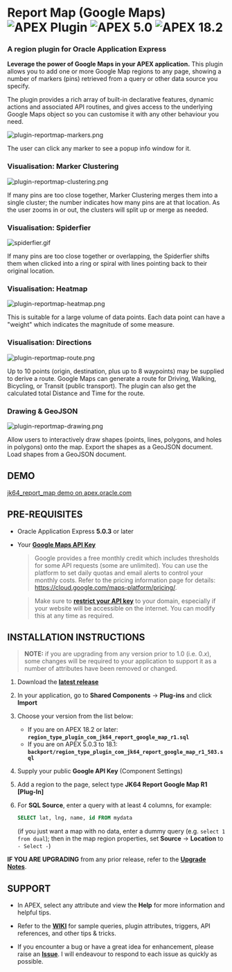 # Report Map (Google Maps) ![APEX Plugin](https://cdn.rawgit.com/Dani3lSun/apex-github-badges/b7e95341/badges/apex-plugin-badge.svg) ![APEX 5.0](https://cdn.rawgit.com/Dani3lSun/apex-github-badges/88f0a6ed/badges/apex-5_0-badge.svg) ![APEX 18.2](https://cdn.rawgit.com/Dani3lSun/apex-github-badges/2fee47b7/badges/apex-18_2-badge.svg)

### A region plugin for Oracle Application Express

**Leverage the power of Google Maps in your APEX application.** This plugin allows you to add one or more Google Map regions to any page, showing a number of markers (pins) retrieved from a query or other data source you specify.

The plugin provides a rich array of built-in declarative features, dynamic actions and associated API routines, and gives access to the underlying Google Maps object so you can customise it with any other behaviour you need.

![plugin-reportmap-markers.png](https://raw.githubusercontent.com/jeffreykemp/jk64-plugin-reportmap/master/images/plugin-reportmap-markers.png)

The user can click any marker to see a popup info window for it.

### Visualisation: Marker Clustering

![plugin-reportmap-clustering.png](https://raw.githubusercontent.com/jeffreykemp/jk64-plugin-reportmap/master/images/plugin-reportmap-clustering.png)

If many pins are too close together, Marker Clustering merges them into a single cluster; the number indicates how many pins are at that location. As the user zooms in or out, the clusters will split up or merge as needed.

### Visualisation: Spiderfier

![spiderfier.gif](https://raw.githubusercontent.com/jeffreykemp/jk64-plugin-reportmap/master/images/spiderfier.gif)

If many pins are too close together or overlapping, the Spiderfier shifts them when clicked into a ring or spiral with lines pointing back to their original location.

### Visualisation: Heatmap

![plugin-reportmap-heatmap.png](https://raw.githubusercontent.com/jeffreykemp/jk64-plugin-reportmap/master/images/plugin-reportmap-heatmap.png)

This is suitable for a large volume of data points. Each data point can have a "weight" which indicates the magnitude of some measure.

### Visualisation: Directions

![plugin-reportmap-route.png](https://raw.githubusercontent.com/jeffreykemp/jk64-plugin-reportmap/master/images/plugin-reportmap-route.png)

Up to 10 points (origin, destination, plus up to 8 waypoints) may be supplied to derive a route. Google Maps can generate a route for Driving, Walking, Bicycling, or Transit (public transport). The plugin can also get the calculated total Distance and Time for the route.

### Drawing & GeoJSON

![plugin-reportmap-drawing.png](https://raw.githubusercontent.com/jeffreykemp/jk64-plugin-reportmap/master/images/plugin-reportmap-drawing.png)

Allow users to interactively draw shapes (points, lines, polygons, and holes in polygons) onto the map. Export the shapes as a GeoJSON document. Load shapes from a GeoJSON document.

## DEMO

[jk64_report_map demo on apex.oracle.com](https://apex.oracle.com/pls/apex/jk64/r/jk64_report_map/home)

## PRE-REQUISITES

* Oracle Application Express **5.0.3** or later
* Your **[Google Maps API Key](https://developers.google.com/maps/documentation/javascript/get-api-key)**

  > Google provides a free monthly credit which includes thresholds for some API requests (some are unlimited). You can use the platform to set daily quotas and email alerts to control your monthly costs. Refer to the pricing information page for details: https://cloud.google.com/maps-platform/pricing/.
  
  > Make sure to **[restrict your API key](https://developers.google.com/maps/documentation/javascript/get-api-key#restrict_key)** to your domain, especially if your website will be accessible on the internet. You can modify this at any time as required.

## INSTALLATION INSTRUCTIONS

> **NOTE:** if you are upgrading from any version prior to 1.0 (i.e. 0.*x*), some changes will be required to your application to support it as a number of attributes have been removed or changed.

1. Download the **[latest release](https://github.com/jeffreykemp/jk64-plugin-reportmap/releases/latest)**

2. In your application, go to **Shared Components** -> **Plug-ins** and click **Import**

2. Choose your version from the list below:
   * If you are on APEX 18.2 or later: **`region_type_plugin_com_jk64_report_google_map_r1.sql`**
   * If you are on APEX 5.0.3 to 18.1: **`backport/region_type_plugin_com_jk64_report_google_map_r1_503.sql`**

3. Supply your public **Google API Key** (Component Settings)

4. Add a region to the page, select type **JK64 Report Google Map R1 [Plug-In]**

5. For **SQL Source**, enter a query with at least 4 columns, for example:

   ```sql
   SELECT lat, lng, name, id FROM mydata
   ```
   
   (if you just want a map with no data, enter a dummy query (e.g. `select 1 from dual`); then in the map region properties, set **Source** -> **Location** to `- Select -`)

**IF YOU ARE UPGRADING** from any prior release, refer to the **[Upgrade Notes](https://github.com/jeffreykemp/jk64-plugin-reportmap/wiki/Upgrading)**.

## SUPPORT

* In APEX, select any attribute and view the **Help** for more information and helpful tips.

* Refer to the **[WIKI](https://github.com/jeffreykemp/jk64-plugin-reportmap/wiki)** for sample queries, plugin attributes, triggers, API references, and other tips & tricks.

* If you encounter a bug or have a great idea for enhancement, please raise an **[Issue](https://github.com/jeffreykemp/jk64-plugin-reportmap/issues)**. I will endeavour to respond to each issue as quickly as possible.
